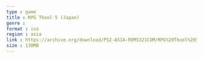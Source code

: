 ```yaml
---
type : game
title : RPG Tkool 5 (Japan)
genre : 
format : iso
region : asia
link : https://archive.org/download/PS2-ASIA-ROMS321COM/RPG%20Tkool%205%20%28Japan%29.7z
size : 130MB
---
```

